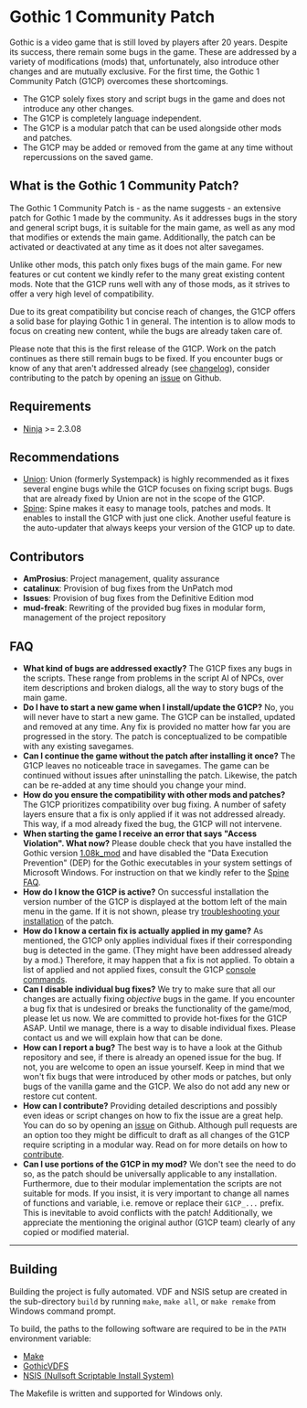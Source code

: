 # Gothic 1 Community Patch

Gothic is a video game that is still loved by players after 20 years. Despite its success, there remain some bugs in the game. These are addressed by a variety of modifications (mods) that, unfortunately, also introduce other changes and are mutually exclusive. For the first time, the Gothic 1 Community Patch (G1CP) overcomes these shortcomings.

- The G1CP solely fixes story and script bugs in the game and does not introduce any other changes.
- The G1CP is completely language independent.
- The G1CP is a modular patch that can be used alongside other mods and patches.
- The G1CP may be added or removed from the game at any time without repercussions on the saved game.

## What is the Gothic 1 Community Patch?
The Gothic 1 Community Patch is - as the name suggests - an extensive patch for Gothic 1 made by the community. As it addresses bugs in the story and general script bugs, it is suitable for the main game, as well as any mod that modifies or extends the main game. Additionally, the patch can be activated or deactivated at any time as it does not alter savegames.

Unlike other mods, this patch only fixes bugs of the main game. For new features or cut content we kindly refer to the many great existing content mods. Note that the G1CP runs well with any of those mods, as it strives to offer a very high level of compatibility.

Due to its great compatibility but concise reach of changes, the G1CP offers a solid base for playing Gothic 1 in general. The intention is to allow mods to focus on creating new content, while the bugs are already taken care of.

Please note that this is the first release of the G1CP. Work on the patch continues as there still remain bugs to be fixed. If you encounter bugs or know of any that aren't addressed already (see [changelog](docs/changelog.md)), consider contributing to the patch by opening an [issue](../../issues?q=sort:updated-desc) on Github.

## Requirements 
* [Ninja](https://github.com/szapp/Ninja/releases) >= 2.3.08

## Recommendations 
* [Union](https://www.worldofgothic.de/dl/download_651.htm): Union (formerly Systempack) is highly recommended as it fixes several engine bugs while the G1CP focuses on fixing script bugs. Bugs that are already fixed by Union are not in the scope of the G1CP.
* [Spine](https://clockwork-origins.com/de/spine/): Spine makes it easy to manage tools, patches and mods. It enables to install the G1CP with just one click. Another useful feature is the auto-updater that always keeps your version of the G1CP up to date.

## Contributors
* **AmProsius**: Project management, quality assurance  
* **catalinux**: Provision of bug fixes from the UnPatch mod 
* **Issues**: Provision of bug fixes from the Definitive Edition mod
* **mud-freak**: Rewriting of the provided bug fixes in modular form, management of the project repository

## FAQ 
* **What kind of bugs are addressed exactly?** The G1CP fixes any bugs in the scripts. These range from problems in the script AI of NPCs, over item descriptions and broken dialogs, all the way to story bugs of the main game.
* **Do I have to start a new game when I install/update the G1CP?** No, you will never have to start a new game. The G1CP can be installed, updated and removed at any time. Any fix is provided no matter how far you are progressed in the story. The patch is conceptualized to be compatible with any existing savegames.
* **Can I continue the game without the patch after installing it once?** The G1CP leaves no noticeable trace in savegames. The game can be continued without issues after uninstalling the patch. Likewise, the patch can be re-added at any time should you change your mind.
* **How do you ensure the compatibility with other mods and patches?** The G1CP prioritizes compatibility over bug fixing. A number of safety layers ensure that a fix is only applied if it was not addressed already. This way, if a mod already fixed the bug, the G1CP will not intervene.
* **When starting the game I receive an error that says "Access Violation". What now?** Please double check that you have installed the Gothic version [1.08k_mod](https://www.worldofgothic.de/dl/download_6.htm) and have disabled the 
"Data Execution Prevention" (DEP) for the Gothic executables in your system settings of Microsoft Windows. For instruction on that we kindly refer to the [Spine FAQ](https://clockwork-origins.com/spine/#faq-question-1576926774006).
* **How do I know the G1CP is active?** On successful installation the version number of the G1CP is displayed at the bottom left of the main menu in the game. If it is not shown, please try [troubleshooting your installation](https://github.com/szapp/Ninja/wiki/Troubleshooting-(EN)#wiki-wrapper) of the patch.
* **How do I know a certain fix is actually applied in my game?** As mentioned, the G1CP only applies individual fixes if their corresponding bug is detected in the game. (They might have been addressed already by a mod.) Therefore, it may happen that a fix is not applied. To obtain a list of applied and not applied fixes, consult the G1CP [console commands](docs/console.md).
* **Can I disable individual bug fixes?** We try to make sure that all our changes are actually fixing *objective* bugs in the game. If you encounter a bug fix that is undesired or breaks the functionality of the game/mod, please let us now. We are committed to provide hot-fixes for the G1CP ASAP. Until we manage, there is a way to disable individual fixes. Please contact us and we will explain how that can be done.
* **How can I report a bug?** The best way is to have a look at the Github repository and see, if there is already an opened issue for the bug. If not, you are welcome to open an issue yourself. Keep in mind that we won't fix bugs that were introduced by other mods or patches, but only bugs of the vanilla game and the G1CP. We also do not add any new or restore cut content.
* **How can I contribute?** Providing detailed descriptions and possibly even ideas or script changes on how to fix the issue are a great help. You can do so by opening an [issue](../../issues?q=sort:updated-desc) on Github. Although pull requests are an option too they might be difficult to draft as all changes of the G1CP require scripting in a modular way. Read on for more details on how to [contribute](docs/contributing.md).
* **Can I use portions of the G1CP in my mod?** We don't see the need to do so, as the patch should be universally applicable to any installation. Furthermore, due to their modular implementation the scripts are not suitable for mods. If you insist, it is very important to change all names of functions and variable, i.e. remove or replace their `G1CP_...` prefix. This is inevitable to avoid conflicts with the patch! Additionally, we appreciate the mentioning the original author (G1CP team) clearly of any copied or modified material.

---

## Building
Building the project is fully automated. VDF and NSIS setup are created in the sub-directory `build` by running `make`, `make all`, or `make remake` from Windows command prompt.

To build, the paths to the following software are required to be in the `PATH` environment variable:

 - [Make](http://gnuwin32.sourceforge.net/packages/make.htm)
 - [GothicVDFS](http://www.bendlins.de/nico/gothic2/)
 - [NSIS (Nullsoft Scriptable Install System)](https://nsis.sourceforge.io/)

The Makefile is written and supported for Windows only.
